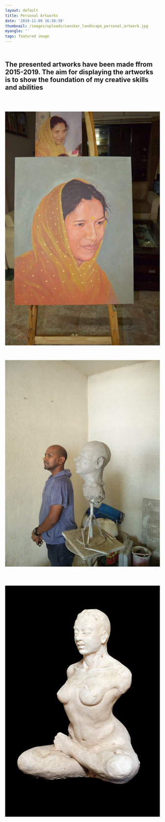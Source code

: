 ```yaml
---
layout: default
title: Personal Artworks
date: '2019-11-09 16:38:39'
thumbnail: /images/uploads/sanskar_landscape_personal_artwork.jpg
myangle: ''
tags: featured image
---
```

## <br>The presented artworks have been made ffrom 2015-2019. The aim for displaying the artworks is to show the foundation of my creative skills and abilities 



<br>

<br>



![Realistic Portrait](/images/uploads/fb_img_1454691325256.jpg "Realistic Portrait")

<br>

![Work in Progress for a head sculpture ](/images/uploads/img_20170402_153750.jpg "Work in Progress for a head sculpture ")

### <br>

![Textured sculpture of a woman ](/images/uploads/sanskar_woman_of_the_century_2_personal_artwork.jpg "Textured sculpture of a woman ")
